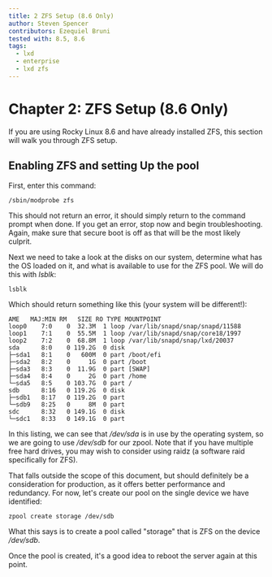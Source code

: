 ```yaml
---
title: 2 ZFS Setup (8.6 Only)
author: Steven Spencer
contributors: Ezequiel Bruni
tested with: 8.5, 8.6
tags:
  - lxd
  - enterprise
  - lxd zfs
---
```


# Chapter 2: ZFS Setup (8.6 Only)

If you are using Rocky Linux 8.6 and have already installed ZFS, this section will walk you through ZFS setup.

## Enabling ZFS and setting Up the pool

First, enter this command:

```
/sbin/modprobe zfs
```

This should not return an error, it should simply return to the command prompt when done. If you get an error, stop now and begin troubleshooting. Again, make sure that secure boot is off as that will be the most likely culprit.

Next we need to take a look at the disks on our system, determine what has the OS loaded on it, and what is available to use for the ZFS pool. We will do this with _lsblk_:

```
lsblk
```

Which should return something like this (your system will be different!):

```
AME   MAJ:MIN RM   SIZE RO TYPE MOUNTPOINT
loop0    7:0    0  32.3M  1 loop /var/lib/snapd/snap/snapd/11588
loop1    7:1    0  55.5M  1 loop /var/lib/snapd/snap/core18/1997
loop2    7:2    0  68.8M  1 loop /var/lib/snapd/snap/lxd/20037
sda      8:0    0 119.2G  0 disk
├─sda1   8:1    0   600M  0 part /boot/efi
├─sda2   8:2    0     1G  0 part /boot
├─sda3   8:3    0  11.9G  0 part [SWAP]
├─sda4   8:4    0     2G  0 part /home
└─sda5   8:5    0 103.7G  0 part /
sdb      8:16   0 119.2G  0 disk
├─sdb1   8:17   0 119.2G  0 part
└─sdb9   8:25   0     8M  0 part
sdc      8:32   0 149.1G  0 disk
└─sdc1   8:33   0 149.1G  0 part
```

In this listing, we can see that */dev/sda* is in use by the operating system, so we are going to use */dev/sdb* for our zpool. Note that if you have multiple free hard drives, you may wish to consider using raidz (a software raid specifically for ZFS).

That falls outside the scope of this document, but should definitely be a consideration for production, as it offers better performance and redundancy. For now, let's create our pool on the single device we have identified:

```
zpool create storage /dev/sdb
```

What this says is to create a pool called "storage" that is ZFS on the device */dev/sdb*.

Once the pool is created, it's a good idea to reboot the server again at this point.
